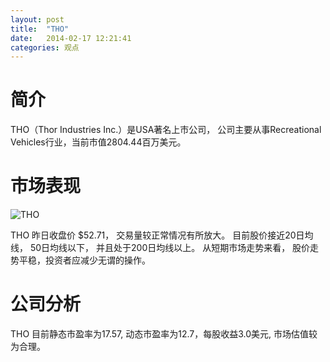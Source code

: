 ```yaml
---
layout: post
title:  "THO"
date:   2014-02-17 12:21:41
categories: 观点
---
```


# 简介
THO（Thor Industries Inc.）是USA著名上市公司，
公司主要从事Recreational Vehicles行业，当前市值2804.44百万美元。

# 市场表现

![THO](http://finviz.com/chart.ashx?t=THO&ty=c&ta=1&p=d&s=l)

THO 昨日收盘价 $52.71，
交易量较正常情况有所放大。
目前股价接近20日均线，
50日均线以下，
并且处于200日均线以上。
从短期市场走势来看，
股价走势平稳，投资者应减少无谓的操作。

# 公司分析
THO 目前静态市盈率为17.57, 动态市盈率为12.7，每股收益3.0美元,
市场估值较为合理。
